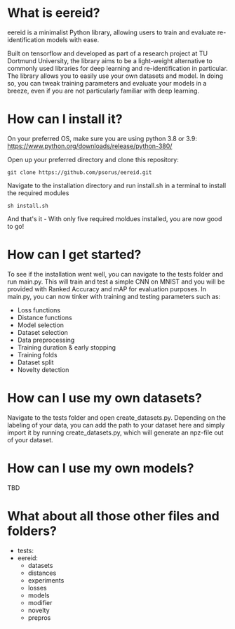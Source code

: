 # What is eereid?
eereid is a minimalist Python library, allowing users to train and evaluate re-identification models with ease.

Built on tensorflow and developed as part of a research project at TU Dortmund University, the library aims to be a light-weight alternative to commonly used libraries for deep learning and re-identification in particular. The library allows you to easily use your own datasets and model. In doing so, you can tweak training parameters and evaluate your models in a breeze, even if you are not particularly familiar with deep learning.

# How can I install it?

On your preferred OS, make sure you are using python 3.8 or 3.9: https://www.python.org/downloads/release/python-380/

Open up your preferred directory and clone this repository:

```git clone https://github.com/psorus/eereid.git```

Navigate to the installation directory and run install.sh in a terminal to install the required modules

```sh install.sh```

And that's it - With only five required moldues installed, you are now good to go!

# How can I get started?

To see if the installation went well, you can navigate to the tests folder and run main.py. This will train and test a simple CNN on MNIST and you will be provided with Ranked Accuracy and mAP for evaluation purposes.
In main.py, you can now tinker with training and testing parameters such as:
* Loss functions
* Distance functions
* Model selection
* Dataset selection
* Data preprocessing
* Training duration & early stopping
* Training folds
* Dataset split
* Novelty detection

# How can I use my own datasets?

Navigate to the tests folder and open create_datasets.py. Depending on the labeling of your data, you can add the path to your dataset here and simply import it by running create_datasets.py, which will generate an npz-file out of your dataset.

# How can I use my own models?

TBD

# What about all those other files and folders?

* tests:
* eereid:
  * datasets
  * distances
  * experiments
  * losses
  * models
  * modifier
  * novelty
  * prepros
